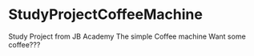 # StudyProjectCoffeeMachine
Study Project from JB Academy The simple Coffee machine
Want some coffee???
